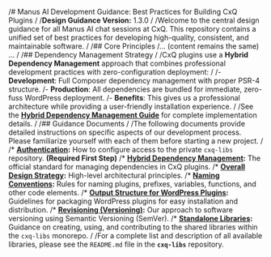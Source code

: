 /# Manus AI Development Guidance: Best Practices for Building CxQ Plugins
/
/**Design Guidance Version:** 1.3.0
/
/Welcome to the central design guidance for all Manus AI chat sessions at CxQ. This repository contains a unified set of best practices for developing high-quality, consistent, and maintainable software.
/
/## Core Principles
/... (content remains the same) ...
/
/## Dependency Management Strategy
/
/CxQ plugins use a **Hybrid Dependency Management** approach that combines professional development practices with zero-configuration deployment:
/
/- **Development**: Full Composer dependency management with proper PSR-4 structure.
/- **Production**: All dependencies are bundled for immediate, zero-fuss WordPress deployment.
/- **Benefits**: This gives us a professional architecture while providing a user-friendly installation experience.
/
/See the **[Hybrid Dependency Management Guide](./HYBRID_DEPENDENCY_MANAGEMENT.md)** for complete implementation details.
/
/## Guidance Documents
/
/The following documents provide detailed instructions on specific aspects of our development process. Please familiarize yourself with each of them before starting a new project.
/
/*   **[Authentication](./AUTHENTICATION.md):** How to configure access to the private `cxq-libs` repository. **(Required First Step)**
/*   **[Hybrid Dependency Management](./HYBRID_DEPENDENCY_MANAGEMENT.md):** The official standard for managing dependencies in CxQ plugins.
/*   **[Overall Design Strategy](./DESIGN_STRATEGY.md):** High-level architectural principles.
/*   **[Naming Conventions](./NAMING_CONVENTIONS.md):** Rules for naming plugins, prefixes, variables, functions, and other code elements.
/*   **[Output Structure for WordPress Plugins](./WORDPRESS_OUTPUT_STRUCTURE.md):** Guidelines for packaging WordPress plugins for easy installation and distribution.
/*   **[Revisioning (Versioning)](./REVISIONING.md):** Our approach to software versioning using Semantic Versioning (SemVer).
/*   **[Standalone Libraries](./STANDALONE_LIBRARIES.md):** Guidance on creating, using, and contributing to the shared libraries within the `cxq-libs` monorepo.
/
/For a complete list and description of all available libraries, please see the `README.md` file in the **`cxq-libs`** repository.
